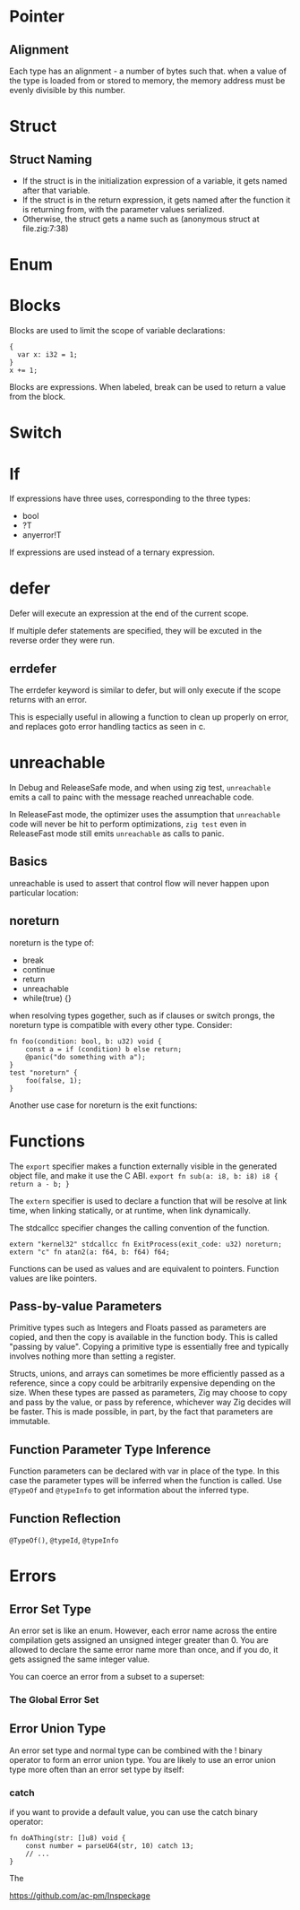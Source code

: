 # Pointer

## Alignment
Each type has an alignment - a number of bytes such that.
when a value of the type is loaded from or stored to memory,
the memory address must be evenly divisible by this number.

# Struct

## Struct Naming
- If the struct is in the initialization expression of a variable, it gets named after that variable.
- If the struct is in the return expression, it gets named after the function it is returning from,
with the parameter values serialized.
- Otherwise, the struct gets a name such as (anonymous struct at file.zig:7:38)

# Enum

# Blocks

Blocks are used to limit the scope of variable declarations:
```
{
  var x: i32 = 1;
}
x += 1;
```

Blocks are expressions. When labeled, break can be used to return a value from the block.



# Switch
# If

If expressions have three uses, corresponding to the three types:
- bool
- ?T
- anyerror!T

If expressions are used instead of a ternary expression.

# defer

Defer will execute an expression at the end of the current scope.

If multiple defer statements are specified, they will be excuted in
the reverse order they were run.

## errdefer

The errdefer keyword is similar to defer, but will only execute if the
scope returns with an error.

This is especially useful in allowing a function to clean up properly
on error, and replaces goto error handling tactics as seen in c.

# unreachable
In Debug and ReleaseSafe mode, and when using zig test, `unreachable` emits
a call to painc with the message reached unreachable code.

In ReleaseFast mode, the optimizer uses the assumption that `unreachable`
code will never be hit to perform optimizations, `zig test` even in ReleaseFast
mode still emits `unreachable` as calls to panic.

## Basics
unreachable is used to assert that control flow will never happen upon particular
location:

## noreturn

noreturn is the type of:
- break
- continue
- return
- unreachable
- while(true) {}

when resolving types gogether, such as if clauses or switch prongs, the noreturn type
is compatible with every other type. Consider:

```
fn foo(condition: bool, b: u32) void {
    const a = if (condition) b else return;
    @panic("do something with a");
}
test "noreturn" {
    foo(false, 1);
}
```

Another use case for noreturn is the exit functions:


# Functions
The `export` specifier makes a function externally visible in the generated object file,
and make it use the C ABI.
`export fn sub(a: i8, b: i8) i8 { return a - b; }`

The `extern` specifier is used to declare a function that will be resolve at link time,
when linking statically, or at runtime, when link dynamically.

The stdcallcc specifier changes the calling convention of the function.
```
extern "kernel32" stdcallcc fn ExitProcess(exit_code: u32) noreturn;
extern "c" fn atan2(a: f64, b: f64) f64;
```

Functions can be used as values and are equivalent to pointers. Function values are like
pointers.

## Pass-by-value Parameters
Primitive types such as Integers and Floats passed as parameters are copied, and then the
copy is available in the function body. This is called "passing by value". Copying a primitive
type is essentially free and typically involves nothing more than setting a register.

Structs, unions, and arrays can sometimes be more efficiently passed as a reference, since
a copy could be arbitrarily expensive depending on the size. When these types are passed as
parameters, Zig may choose to copy and pass by the value, or pass by reference, whichever way
Zig decides will be faster. This is made possible, in part, by the fact that parameters are
immutable.

## Function Parameter Type Inference
Function parameters can be declared with var in place of the type. In this case the parameter
types will be inferred when the function is called. Use `@TypeOf` and `@typeInfo` to get 
information about the inferred type.

## Function Reflection

`@TypeOf()`, `@typeId`, `@typeInfo`

# Errors

## Error Set Type
An error set is like an enum. However, each error name across the entire compilation gets assigned
an unsigned integer greater than 0. You are allowed to declare the same error name more than once,
and if you do, it gets assigned the same integer value.

You can coerce an error from a subset to a superset:


### The Global Error Set

##  Error Union Type
An error set type and normal type can be combined with the ! binary operator to form an error union
type. You are likely to use an error union type more often than an error set type by itself:

### catch
if you want to provide a default value, you can use the catch binary operator:

```
fn doAThing(str: []u8) void {
    const number = parseU64(str, 10) catch 13;
    // ...
}
```
The

https://github.com/ac-pm/Inspeckage